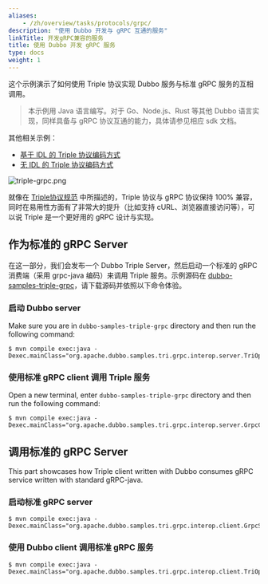 ```yaml
---
aliases:
    - /zh/overview/tasks/protocols/grpc/
description: "使用 Dubbo 开发与 gRPC 互通的服务"
linkTitle: 开发gRPC兼容的服务
title: 使用 Dubbo 开发 gRPC 服务
type: docs
weight: 1
---
```


这个示例演示了如何使用 Triple 协议实现 Dubbo 服务与标准 gRPC 服务的互相调用。
> 本示例用 Java 语言编写。对于 Go、Node.js、Rust 等其他 Dubbo 语言实现，同样具备与 gRPC 协议互通的能力，具体请参见相应 sdk 文档。

其他相关示例：
* [基于 IDL 的 Triple 协议编码方式](../triple/)
* [无 IDL 的 Triple 协议编码方式](/zh-cn/overview/quickstart/rpc/java/)

![triple-grpc.png](/imgs/v3/reference/protocol/triple-grpc.png)

就像在 [Triple协议规范](https://dubbo.apache.org/zh-cn/overview/reference/protocols/triple/) 中所描述的，Triple 协议与 gRPC 协议保持 100% 兼容，同时在易用性方面有了非常大的提升（比如支持 cURL、浏览器直接访问等），可以说 Triple 是一个更好用的 gRPC 设计与实现。

## 作为标准的 gRPC Server
在这一部分，我们会发布一个 Dubbo Triple Server，然后启动一个标准的 gRPC 消费端（采用 grpc-java 编码）来调用 Triple 服务。示例源码在 [dubbo-samples-triple-grpc](https://github.com/apache/dubbo-samples/tree/master/2-advanced/dubbo-samples-triple-grpc)，请下载源码并依照以下命令体验。
 
### 启动 Dubbo server
Make sure you are in `dubbo-samples-triple-grpc` directory and then run the following command:

```shell
$ mvn compile exec:java -Dexec.mainClass="org.apache.dubbo.samples.tri.grpc.interop.server.TriOpServer"
```

### 使用标准 gRPC client 调用 Triple 服务
Open a new terminal, enter `dubbo-samples-triple-grpc` directory and then run the following command:

```shell
$ mvn compile exec:java -Dexec.mainClass="org.apache.dubbo.samples.tri.grpc.interop.server.GrpcClient"
```

## 调用标准的 gRPC Server
This part showcases how Triple client written with Dubbo consumes gRPC service written with standard gRPC-java.

### 启动标准 gRPC server
```shell
$ mvn compile exec:java -Dexec.mainClass="org.apache.dubbo.samples.tri.grpc.interop.client.GrpcServer"
```

### 使用 Dubbo client 调用标准 gRPC 服务
```shell
$ mvn compile exec:java -Dexec.mainClass="org.apache.dubbo.samples.tri.grpc.interop.client.TriOpClient"
```



